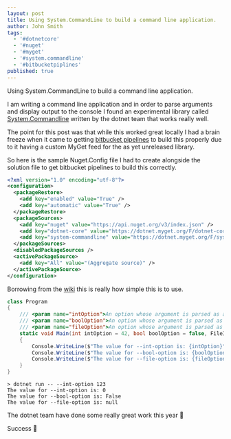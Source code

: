 ```yaml
---
layout: post
title: Using System.CommandLine to build a command line application.
author: John Smith
tags:
  - '#dotnetcore'
  - '#nuget'
  - '#myget'
  - '#system.commandline'
  - '#bitbucketpiplines'
published: true
---
```


Using System.CommandLine to build a command line application.

I am writing a command line application and in order to parse arguments and display output to the console I found an experimental library called [System.Commandline](https://github.com/dotnet/command-line-api) written by the dotnet team that works really well. 

The point for this post was that while this worked great locally I had a brain freeze when it came to getting [bitbucket pipelines](https://bitbucket.org/product/features/pipelines) to build this properly due to it having a custom MyGet feed for the as yet unreleased library.

So here is the sample Nuget.Config file I had to create alongside the solution file to get bitbucket pipelines to build this correctly.

```xml
<?xml version="1.0" encoding="utf-8"?>
<configuration>
  <packageRestore>
    <add key="enabled" value="True" />
    <add key="automatic" value="True" />
  </packageRestore>
  <packageSources>
    <add key="nuget" value="https://api.nuget.org/v3/index.json" />
    <add key="dotnet-core" value="https://dotnet.myget.org/F/dotnet-core/api/v3/index.json" />
    <add key="system-commandline" value="https://dotnet.myget.org/F/system-commandline/api/v3/index.json" />
  </packageSources>
  <disabledPackageSources />
  <activePackageSource>
    <add key="All" value="(Aggregate source)" />
  </activePackageSource>
</configuration>
```

Borrowing from the [wiki](https://github.com/dotnet/command-line-api/wiki) this is really how simple this is to use.

```cs
class Program
{
    /// <param name="intOption">An option whose argument is parsed as an int</param>
    /// <param name="boolOption">An option whose argument is parsed as a bool</param>
    /// <param name="fileOption">An option whose argument is parsed as a FileInfo</param>
    static void Main(int intOption = 42, bool boolOption = false, FileInfo fileOption = null)
    {
        Console.WriteLine($"The value for --int-option is: {intOption}");
        Console.WriteLine($"The value for --bool-option is: {boolOption}");
        Console.WriteLine($"The value for --file-option is: {fileOption?.FullName ?? "null"}");
    }
}
```


```shell
> dotnet run -- --int-option 123
The value for --int-option is: 0
The value for --bool-option is: False
The value for --file-option is: null
```

The dotnet team have done some really great work this year 🙌

Success 🎉
